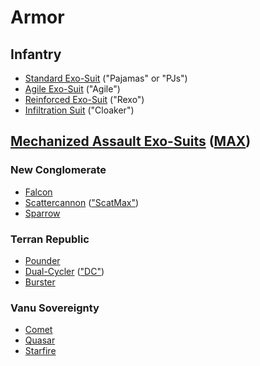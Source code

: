 # Armor

## Infantry

- [Standard Exo-Suit](Standard_Exo-Suit.md) ("Pajamas" or "PJs")
- [Agile Exo-Suit](Agile_Exo-Suit.md) ("Agile")
- [Reinforced Exo-Suit](Reinforced_Exo-Suit.md) ("Rexo")
- [Infiltration Suit](Infiltration_Suit.md) ("Cloaker")

## [Mechanized Assault Exo-Suits](Mechanized_Assault_Exo-Suit.md) ([MAX](Mechanized_Assault_Exo-Suit.md))

### New Conglomerate

- [Falcon](Falcon.md)
- [Scattercannon](Scattercannon.md)
  (["ScatMax"](../terminology/Acronyms_and_Slang.md))
- [Sparrow](Sparrow.md)

### Terran Republic

- [Pounder](Pounder.md)
- [Dual-Cycler](Dual-Cycler.md) (["DC"](../terminology/Acronyms_and_Slang.md))
- [Burster](Burster.md)

### Vanu Sovereignty

- [Comet](Comet.md)
- [Quasar](Quasar.md)
- [Starfire](Starfire.md)
